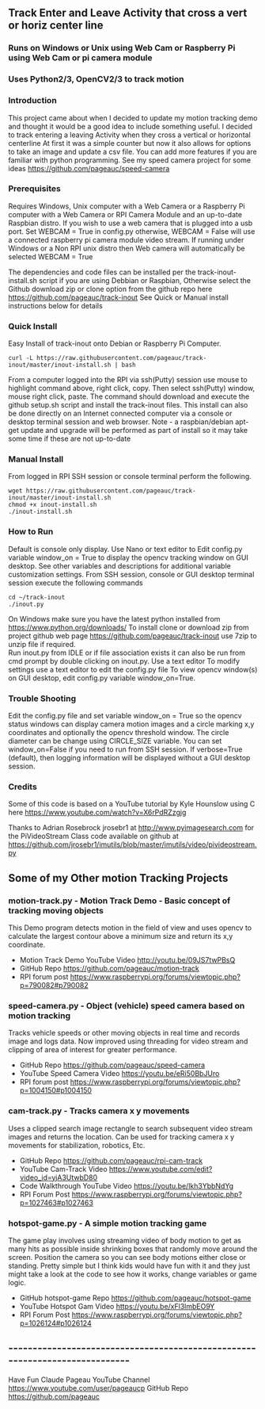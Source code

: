 ## Track Enter and Leave Activity that cross a vert or horiz center line
### Runs on Windows or Unix using Web Cam or Raspberry Pi using Web Cam or pi camera module
### Uses Python2/3, OpenCV2/3 to track motion


### Introduction
This project came about when I decided to update my motion tracking demo and 
thought it would be a good idea to include something useful.  I decided to track
entering a leaving Activity when they cross a vertical or horizontal centerline
At first it was a simple counter but now it also allows for options to 
take an image and update a csv file.  You can add more features if you are
familiar with python programming.  See my speed camera project for some ideas
https://github.com/pageauc/speed-camera

### Prerequisites
Requires Windows, Unix computer with a Web Camera or a Raspberry Pi computer with
a Web Camera or RPI Camera Module and an up-to-date Raspbian distro.
If you wish to use a web camera that is plugged into a usb port. Set WEBCAM = True in config.py
otherwise, WEBCAM = False will use a connected raspberry pi camera module video stream.
If running under Windows or a Non RPI unix distro then Web camera will automatically be
selected WEBCAM = True

The dependencies and code files can be installed per the track-inout-install.sh script
if you are using Debbian or Raspbian, Otherwise select the Github download zip or clone
option from the github repo here https://github.com/pageauc/track-inout
See Quick or Manual install instructions below for details

### Quick Install
Easy Install of track-inout onto Debian or Raspberry Pi Computer.

    curl -L https://raw.githubusercontent.com/pageauc/track-inout/master/inout-install.sh | bash

From a computer logged into the RPI via ssh(Putty) session use mouse to highlight command above, right click, copy.
Then select ssh(Putty) window, mouse right click, paste.  The command should
download and execute the github setup.sh script and install the track-inout files.
This install can also be done directly on an Internet connected computer via a console or desktop terminal session and web browser.
Note - a raspbian/debian apt-get update and upgrade will be performed as part of install
so it may take some time if these are not up-to-date

### Manual Install
From logged in RPI SSH session or console terminal perform the following.

    wget https://raw.githubusercontent.com/pageauc/track-inout/master/inout-install.sh
    chmod +x inout-install.sh
    ./inout-install.sh

### How to Run
Default is console only display. Use Nano or text editor to Edit config.py
variable window_on = True
to display the opencv tracking window on GUI desktop. See other variables
and descriptions for additional variable customization settings.
From SSH session, console or GUI desktop terminal session execute the following commands

    cd ~/track-inout
    ./inout.py

On Windows make sure you have the latest python installed from https://www.python.org/downloads/
To install clone or download zip from project github web page https://github.com/pageauc/track-inout
use 7zip to unzip file if required.   
Run inout.py from IDLE or if file association exists it can also be
run from cmd prompt by double clicking on inout.py.  Use a text editor
To modify settings use a text editor to edit the config.py file 
To view opencv window(s) on GUI desktop, edit config.py variable window_on=True.


### Trouble Shooting

Edit the config.py file and set variable window_on = True so the opencv status windows can display camera
motion images and a circle marking x,y coordinates and optionally the
opencv threshold window.  The circle diameter can be change using CIRCLE_SIZE
variable.
You can set window_on=False if you need to run from SSH session.  If
verbose=True (default), then logging information will be displayed without a GUI desktop session.

### Credits
Some of this code is based on a YouTube tutorial by
Kyle Hounslow using C here https://www.youtube.com/watch?v=X6rPdRZzgjg

Thanks to Adrian Rosebrock jrosebr1 at http://www.pyimagesearch.com
for the PiVideoStream Class code available on github at
https://github.com/jrosebr1/imutils/blob/master/imutils/video/pivideostream.py


## Some of my Other motion Tracking Projects

### motion-track.py - Motion Track Demo - Basic concept of tracking moving objects
This Demo program detects motion in the field of view and uses opencv to calculate the
largest contour above a minimum size and return its x,y coordinate.
* Motion Track Demo YouTube Video http://youtu.be/09JS7twPBsQ
* GitHub Repo https://github.com/pageauc/motion-track
* RPI forum post https://www.raspberrypi.org/forums/viewtopic.php?p=790082#p790082

### speed-camera.py - Object (vehicle) speed camera based on motion tracking
Tracks vehicle speeds or other moving objects in real time and records image
and logs data. Now improved using threading for video stream and clipping of
area of interest for greater performance.
* GitHub Repo https://github.com/pageauc/speed-camera
* YouTube Speed Camera Video https://youtu.be/eRi50BbJUro
* RPI forum post https://www.raspberrypi.org/forums/viewtopic.php?p=1004150#p1004150

### cam-track.py - Tracks camera x y movements
Uses a clipped search image rectangle to search subsequent video stream images and returns
the location. Can be used for tracking camera x y movements for stabilization,
robotics, Etc.
* GitHub Repo https://github.com/pageauc/rpi-cam-track
* YouTube Cam-Track Video https://www.youtube.com/edit?video_id=yjA3UtwbD80
* Code Walkthrough YouTube Video https://youtu.be/lkh3YbbNdYg
* RPI Forum Post https://www.raspberrypi.org/forums/viewtopic.php?p=1027463#p1027463

### hotspot-game.py - A simple motion tracking game
The game play involves using streaming video of body motion to get as many hits
as possible inside shrinking boxes that randomly move around the screen.
Position the camera so you can see body motions either close or standing.
Pretty simple but I think kids would have fun with it and they just might
take a look at the code to see how it works, change variables or game logic.
* GitHub hotspot-game Repo https://github.com/pageauc/hotspot-game
* YouTube Hotspot Gam Video https://youtu.be/xFl3lmbEO9Y
* RPI Forum Post https://www.raspberrypi.org/forums/viewtopic.php?p=1026124#p1026124

## ----------------------------------------------------------------------------


Have Fun
Claude Pageau
YouTube Channel https://www.youtube.com/user/pageaucp
GitHub Repo https://github.com/pageauc

